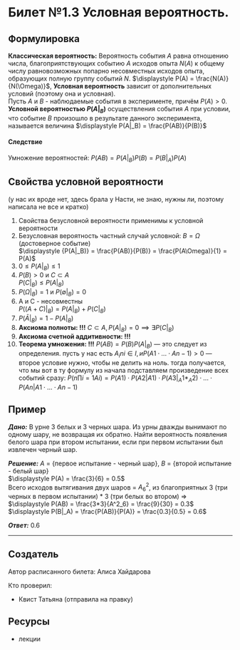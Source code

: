 # Билет №1.3 Условная вероятность.

## Формулировка
**Классическая вероятность:** Вероятность события $A$ равна отношению числа, благоприятствующих событию $А$ исходов опыта $N(A)$ к общему числу равновозможных попарно несовместных исходов опыта, образующих полную группу событий $N$.  $\displaystyle P(A) = \frac{N(A)}{N(\Omega)}$,
**Условная вероятность** зависит от дополнительных условий (поэтому она и условная).  
Пусть $A$ и $B$ - наблюдаемые события в эксперименте, причём $P(A) > 0$.
**Условной вероятностью $P(A|_B)$** осуществления события $А$ при условии, что событие $B$ произошло в результате данного эксперимента, называется величина $\displaystyle P(A|_B) = \frac{P(AB)}{P(B)}$

#### Следствие
Умножение вероятностей: ${P(AB)} = P(A|_B){P(B)} = P(B|_A){P(A)}$

## Свойства условной вероятности

(у нас их вроде нет, здесь брала у Насти, не знаю, нужны ли, поэтому написала не все и кратко)

1. Свойства безусловной вероятности применимы к условной вероятности
2. Безусловная вероятность частный случай условной: $B = \Omega$ (достоверное событие)  
    $\displaystyle {P(A|_B)} = \frac{P(AB)}{P(B)} = \frac{P(A\Omega)}{1} = P(A)$
3. $0 \leq P(A|_B) \leq 1$
4. $P(B) > 0$ и $C \subset A$  
    $P(C|_B) \leq P(A|_B)$
5. $P(\Omega|_B) = 1$ и $P(\emptyset|_B) = 0$
6. A и C - несовместны  
    $P((A+C)|_B) = P(A|_B) + P(C|_B)$
7. $P(\bar A|_B) = 1 - P(A|_B)$
8. **Аксиома полноты: !!!** $C ⊂ A, P (A|_B) = 0 ⟹ ∃ P  (C |_B)$
9. **Аксиома счетной аддитивности: !!!**
10. **Теорема умножения: !!!** $P (AB) = P (B)P (A|_B)$ — это следует из определения. пусть у нас есть ${A_i}n i∈I , и P (A1 ⋅ . . . ⋅ An−1) > 0$ — второе условие нужно, чтобы не делить на ноль. тогда получается, что мы вот в ту формулу из начала подставляем произведение всех событий сразу: $P ( n ∏ i=1 Ai) = P (A1) ⋅ P (A2 |A1 ) ⋅ P (A3 |_A1*_A2 ) ⋅ . . . ⋅ P (An |A1⋅ ... ⋅An-1 )$

## Пример

***Дано:*** В урне 3 белых и 3 черных шара. Из урны дважды вынимают по одному шару, не возвращая их обратно. Найти вероятность появления белого шара при втором испытании, если при первом испытании был извлечен черный шар.

***Решение:*** $A$ = {первое испытание - черный шар}, $B$ = {второй испытание - белый шар}  
$\displaystyle P(A) = \frac{3}{6} = 0.5$  
Всего исходов вытягивания двух шаров = $A^2_6$, из благоприятных 3 (три черных в первом испытании) * 3 (три белых во втором) =>  
$\displaystyle P(AB) = \frac{3*3}{A^2_6} = \frac{9}{30} = 0.3$  
$\displaystyle P(B|_A) = \frac{P(AB)}{P(A)} = \frac{0.3}{0.5} = 0.6$

***Ответ:*** 0.6

---
## Создатель

Автор расписанного билета: Алиса Хайдарова

Кто проверил:
- Квист Татьяна (отправила на правку)

## Ресурсы
- лекции
